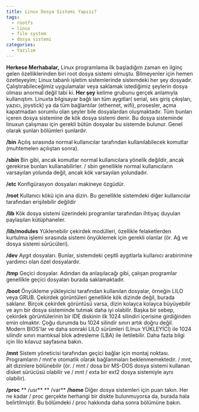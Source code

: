 ```yaml
---
title: Linux Dosya Sistemi Yapısı?
tags:
  - rootfs
  - linux
  - file system
  - dosya sistemi
categories:
  - Yazılım
---
```


**Herkese Merhabalar,**
Linux programlama ilk başladığım zaman en ilginç gelen özelliklerinden biri root dosya sistemi olmuştu. Bilmeyenler için hemen özetleyeyim; Linux tabanlı işletim sistemlerinde sistemdeki her şey dosyadır. Çalıştırabileceğimiz uygulamalar veya saklamak istediğimiz şeylerin dosya olması anormal değil tabi ki. **Her şey** kelime grubunu gerçek anlamıyla kullanıştım. Linuxta bilgisayar bağlı lan tüm aygıtlar( serial, ses giriş çıkışları, yazıcı, joystick) ya da tüm bağlantılar (ethernet, wifi), prosesler,  açma kapatmadan sorumlu olan şeyler bile dosyalardan oluşmaktadır. Tüm bunları içeren dosya sistemine de kök dosya sistemi denir. Bu dosya sisteminde linuxun çalışması için gerekli bütün dosyalar bu sistemde bulunur. Genel olarak şunları bölümleri şunlardır.

**/bin**
Açılış sırasında normal kullanıcılar tarafından kullanılabilecek komutlar (muhtemelen açılıştan sonra).

**/sbin**
Bin gibi, ancak komutlar normal kullanıcılara yönelik değildir, ancak gerekirse bunları kullanabilirler. / sbin genellikle normal kullanıcıların varsayılan yolunda değil, ancak kök varsayılan yolundadır.

**/etc**
Konfigürasyon dosyaları makineye özgüdür.

**/root**
Kullanıcı kökü için ana dizin. Bu genellikle sistemdeki diğer kullanıcılar tarafından erişilebilir değildir

**/lib**
Kök dosya sistemi üzerindeki programlar tarafından ihtiyaç duyulan paylaşılan kütüphaneler.

**/lib/modules**
Yüklenebilir çekirdek modülleri, özellikle felaketlerden kurtulma işlemi sırasında sistemi önyüklemek için gerekli olanlar (ör. Ağ ve dosya sistemi sürücüleri).

**/dev**
Aygıt dosyaları. Bunlar, sistemdeki çeşitli aygıtlarla kullanıcı arabirimine yardımcı olan özel dosyalardır.

**/tmp**
Geçici dosyalar. Adından da anlaşılacağı gibi, çalışan programlar genellikle geçici dosyaları burada saklamaktadır.


**/boot**
Önyükleme yükleyicisi tarafından kullanılan dosyalar, örneğin LILO veya GRUB. Çekirdek görüntüleri genellikle kök dizinde değil, burada saklanır. Birçok çekirdek görüntüsü varsa, dizin kolayca kolayca büyüyebilir ve ayrı bir dosya sisteminde tutmak daha iyi olabilir. Başka bir sebep, çekirdek görüntülerinin bir IDE diskinin ilk 1024 silindiri içerisine girdiğinden emin olmaktır. Çoğu durumda bu 1024 silindir sınırı artık doğru değil. Modern BIOS'lar ve daha sonraki LILO sürümleri (LInux YÜKLEYİCİ) ile 1024 silindir sınırı mantıksal blok adresleme (LBA) ile iletilebilir. Daha fazla bilgi için lilo kılavuz sayfasına bakın.

**/mnt**
Sistem yöneticisi tarafından geçici bağlar için montaj noktası. Programların / mnt'e otomatik olarak bağlanmaları beklenmemektedir. / mnt, alt dizinlere bölünebilir (ör. / mnt / dosa bir MS-DOS dosya sistemi kullanan disket sürücüsü olabilir ve / mnt / exta bir ext2 dosya sistemiyle aynı olabilir).

**/proc**
** /usr**
** /var**
**/home**
Diğer dosya sistemleri için puan takın. Her ne kadar / proc gerçekte herhangi bir diskte bulunmuyorsa da, burada hala belirtilmiştir. Bu bölümdeki / proc hakkında daha sonra bölümüne bakın.
